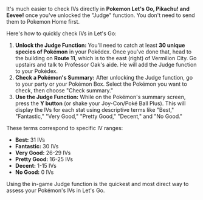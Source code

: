It's much easier to check IVs directly in **Pokemon Let's Go, Pikachu! and Eevee!** once you've unlocked the "Judge" function. You don't need to send them to Pokemon Home first.

Here's how to quickly check IVs in Let's Go:

1.  **Unlock the Judge Function:** You'll need to catch at least **30 unique species of Pokémon** in your Pokédex. Once you've done that, head to the building on **Route 11**, which is to the east (right) of Vermilion City. Go upstairs and talk to Professor Oak's aide. He will add the Judge function to your Pokédex.
2.  **Check a Pokémon's Summary:** After unlocking the Judge function, go to your party or your Pokémon Box. Select the Pokémon you want to check, then choose "Check summary."
3.  **Use the Judge Function:** While on the Pokémon's summary screen, press the **Y button** (or shake your Joy-Con/Poké Ball Plus). This will display the IVs for each stat using descriptive terms like "Best," "Fantastic," "Very Good," "Pretty Good," "Decent," and "No Good."

These terms correspond to specific IV ranges:
* **Best:** 31 IVs
* **Fantastic:** 30 IVs
* **Very Good:** 26-29 IVs
* **Pretty Good:** 16-25 IVs
* **Decent:** 1-15 IVs
* **No Good:** 0 IVs

Using the in-game Judge function is the quickest and most direct way to assess your Pokémon's IVs in Let's Go.